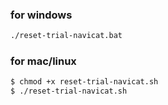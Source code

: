 ### for windows

```bash
./reset-trial-navicat.bat
```

### for mac/linux

```bash
$ chmod +x reset-trial-navicat.sh
$ ./reset-trial-navicat.sh
```
